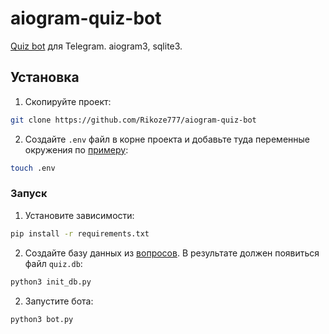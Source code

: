 # aiogram-quiz-bot

[Quiz bot](https://t.me/send_riko_msg_pls_bot) для Telegram. aiogram3, sqlite3.

## Установка

1) Скопируйте проект:
```bash
git clone https://github.com/Rikoze777/aiogram-quiz-bot
```

2) Создайте `.env` файл в корне проекта и добавьте туда переменные окружения по [примеру](env_example):
```bash
touch .env
```

### Запуск
1) Установите зависимости:
```bash
pip install -r requirements.txt
```

2) Создайте базу данных из [вопросов](questions.py). В результате должен появиться файл `quiz.db`:
```bash
python3 init_db.py
```

2) Запустите бота:
```bash
python3 bot.py
```

